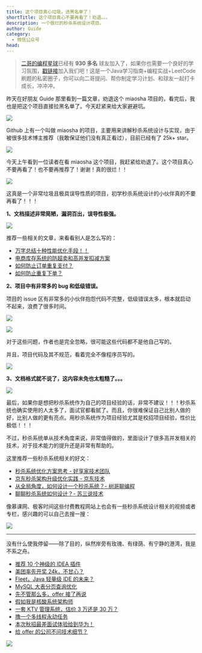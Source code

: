 ```yaml
---
title: 这个项目真心垃圾，进黑名单了！
shortTitle: 这个项目真心不要再看了！劝退。。。
description: 一个很烂的秒杀系统设计项目。
author: Guide
category:
  - 微信公众号
head:
---
```


>[二哥的编程星球](https://mp.weixin.qq.com/s/e5Q4aJCX9xccTzBBGepx4g)已经有 **930 多名** 球友加入了，如果你也需要一个良好的学习氛围，[戳链接](https://mp.weixin.qq.com/s/e5Q4aJCX9xccTzBBGepx4g)加入我们吧！这是一个Java学习指南+编程实战+LeetCode 刷题的私密圈子，你可以向二哥提问、帮你制定学习计划、和球友一起打卡成长，冲冲冲。

昨天在好朋友 Guide 那里看到一篇文章，劝退这个 miaosha 项目的，看完后，我也是把这个项目直接拉黑名单了。今天赶紧来给大家避避坑。

![](https://cdn.tobebetterjavaer.com/tobebetterjavaer/images/nice-article/weixin-zhegxmzxfyzklqt-b930d4f2-5495-49d1-9999-bcd6c2ab2a67.png)


Github 上有一个叫做 miaosha 的项目，主要用来讲解秒杀系统设计与实现，由于被很多技术博主推荐（我敢保证他们没有真正看过），目前已经有了 25k+ star。

![](https://cdn.tobebetterjavaer.com/tobebetterjavaer/images/nice-article/weixin-zhegxmzxfyzklqt-505ad4b3-cd97-4874-ad99-b303d20f22c4.jpg)



今天上午看到一位读者在看 miaosha 这个项目，我赶紧给劝退了。这个项目真心不要再看了！也不要再推荐了！谢谢！真的很烂！！



![](https://cdn.tobebetterjavaer.com/tobebetterjavaer/images/nice-article/weixin-zhegxmzxfyzklqt-ac01350c-82b5-4336-a3ec-652729aa7f2e.jpg)

这真是一个非常垃圾且极具误导性质的项目，初学秒杀系统设计的小伙伴真的不要再看了！！！

**1、文档描述非常简陋，漏洞百出，误导性极强。**

![](https://cdn.tobebetterjavaer.com/tobebetterjavaer/images/nice-article/weixin-zhegxmzxfyzklqt-5896dcb7-0c23-41db-b5ae-224879e24567.jpg)

推荐一些相关的文章，来看看别人是怎么写的：

*   [万字总结十种性能优化手段！！](https://mp.weixin.qq.com/s?__biz=Mzg2OTA0Njk0OA==&mid=2247530428&idx=1&sn=ad64b47614e43e0c4507ba97073d356f&chksm=cea13877f9d6b1612e798ad10e483ad10af3ef932362671f507cd24767d2ad0213d02fad03df&token=1040765368&lang=zh_CN&scene=21#wechat_redirect)
*   [电商库存系统的防超卖和高并发扣减方案](https://mp.weixin.qq.com/s?__biz=MzUyMDAxMjQ3Ng==&mid=2247499172&idx=1&sn=953cd9c24ca1ecf209672dadb00ffa27&scene=21#wechat_redirect)
*   [如何防止订单重复支付？](https://mp.weixin.qq.com/s?__biz=MzkwODE5ODM0Ng==&mid=2247491980&idx=1&sn=22c357da998773d57115d71c3f5708c3&scene=21#wechat_redirect)
*   [如何防止重复下单？](https://mp.weixin.qq.com/s?__biz=MzkwODE5ODM0Ng==&mid=2247492111&idx=1&sn=9e4c79c8ec3749a697f7e8999243f8b7&scene=21#wechat_redirect)

**2、项目中有非常多的 bug 和低级错误。**

项目的 issue 区有非常多的小伙伴抱怨代码不完整，低级错误太多，根本就启动不起来，浪费了很多时间。

![](https://cdn.tobebetterjavaer.com/tobebetterjavaer/images/nice-article/weixin-zhegxmzxfyzklqt-766e901a-c9a8-4ed4-b0b9-958ea01c6925.jpg)

![](https://cdn.tobebetterjavaer.com/tobebetterjavaer/images/nice-article/weixin-zhegxmzxfyzklqt-77d2c3bf-b099-44f3-9dc8-c8bec0af3601.jpg)

对于这些问题，作者也是完全忽略，很可能这些代码都不是他自己写的。

并且，项目代码及其不规范，看着完全不像程序员写的。

![](https://cdn.tobebetterjavaer.com/tobebetterjavaer/images/nice-article/weixin-zhegxmzxfyzklqt-91a7bb33-7b72-4eca-a1bb-ce8f91a37c01.jpg)

**3、文档格式就不说了，这内容未免也太粗糙了。。。**

![](https://cdn.tobebetterjavaer.com/tobebetterjavaer/images/nice-article/weixin-zhegxmzxfyzklqt-a94dd440-f05d-46a3-9764-c0206fc5ed31.jpg)

最后，如果你是想把秒杀系统作为自己的项目经验的话，非常不建议！！！秒杀系统也确实使用的人太多了，面试官都看腻了。而且，你很难保证自己比别人做的好，比别人做的更有亮点。用秒杀系统作为项目经验尤其是校招项目经验，性价比极低！！！

不过，秒杀系统单从技术角度来说，非常值得做的，里面设计了很多高并发相关的技术，对于技术能力的提升还是非常有帮助的。

这里推荐一些秒杀系统相关的好文：

*   [秒杀系统优化方案思考 - 好享家技术团队](https://mp.weixin.qq.com/s?__biz=MzAwMzg3MjI3MA==&mid=2247484197&idx=1&sn=b5bfc32a22a88b6948b84f71d732c949&scene=21#wechat_redirect)
*   [京东秒杀架构升级优化实践 - 京东技术](https://mp.weixin.qq.com/s?__biz=MzU1MzE2NzIzMg==&mid=2247489333&idx=1&sn=7c8a854c505cb1cd7ce184fbaa84dc89&scene=21#wechat_redirect)
*   [从全局角度，如何设计一个秒杀系统？- 树哥聊编程](https://mp.weixin.qq.com/s?__biz=MzA4MjIyNTY0MQ==&mid=2647744205&idx=1&sn=8c85ab1f9fa85f4c6b219e81e27b8c37&scene=21#wechat_redirect)
*   [聊聊秒杀系统如何设计？- 苏三说技术](https://mp.weixin.qq.com/s?__biz=Mzg2OTA0Njk0OA==&mid=2247509111&idx=2&sn=174fe06749d183d726dadc6845fdda5d&scene=21#wechat_redirect)

像慕课网、极客时间这些付费教程网站上也会有一些秒杀系统设计相关的视频或者专栏，感兴趣的可以自己去搜一搜：

![](https://cdn.tobebetterjavaer.com/tobebetterjavaer/images/nice-article/weixin-zhegxmzxfyzklqt-d4f3308e-401c-4f15-8530-6e784978fe82.jpg)


---

没有什么使我停留——除了目的，纵然岸旁有玫瑰、有绿荫、有宁静的港湾，我是不系之舟。

- [推荐 10 个神级的 IDEA 插件](https://mp.weixin.qq.com/s/4qHRBcJn1AvP07U4H6JcOQ)
- [美团率先开奖 24k，不甘心？](https://mp.weixin.qq.com/s/MGqyie9KvD6kH8Tuv2mqOw)
- [Fleet，Java 轻量级 IDE 的未来？](https://mp.weixin.qq.com/s/Pu1cddsQOiMfCU4I96iygQ)
- [MySQL 大表分页查询优化](https://mp.weixin.qq.com/s/lElS_bb_sSW_2GCclyiRMA)
- [先不管那么多，offer 接了再说](https://mp.weixin.qq.com/s/9f_sOLiRwDS3pzC-mJ9jLQ)
- [假如我是核酸系统架构师](https://mp.weixin.qq.com/s/24rup4Jkch7ELdtI_l-yZg)
- [一套 KTV 管理系统，估价 3 万还是 30 万？](https://mp.weixin.qq.com/s/zYLEUmbfmiKeFk03e1TxbA)
- [撸一个多线程永动任务](https://mp.weixin.qq.com/s/6z06U97fmrkKB-J1umFTVQ)
- [本次秋招最差面试体验给到华为！](https://mp.weixin.qq.com/s/wfp8LBPPxHE_CM4d3wARQw)
- [给 offer 的公司不问技术细节？](https://mp.weixin.qq.com/s/QYFB2NHhyZSBfdgSUcZU5g)


![](https://cdn.tobebetterjavaer.com/tobebetterjavaer/images/nice-article/weixin-zhegxmzxfyzklqt-65f93bb0-1077-4625-982d-16259454b58a.png)